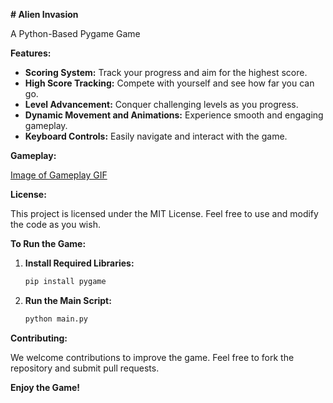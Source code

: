 **# Alien Invasion**

A Python-Based Pygame Game

**Features:**

* **Scoring System:** Track your progress and aim for the highest score.
* **High Score Tracking:** Compete with yourself and see how far you can go.
* **Level Advancement:** Conquer challenging levels as you progress.
* **Dynamic Movement and Animations:** Experience smooth and engaging gameplay.
* **Keyboard Controls:** Easily navigate and interact with the game.

**Gameplay:**

[Image of Gameplay GIF](resources/gameplay.gif)

**License:**

This project is licensed under the MIT License. Feel free to use and modify the code as you wish.

**To Run the Game:**

1. **Install Required Libraries:**
   ```bash
   pip install pygame
   ```
2. **Run the Main Script:**
   ```bash
   python main.py
   ```

**Contributing:**

We welcome contributions to improve the game. Feel free to fork the repository and submit pull requests.

**Enjoy the Game!**
